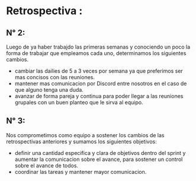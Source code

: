 # **Retrospectiva** :

## N° 2:

 Luego de ya haber trabajdo las primeras semanas y conociendo un poco la forma de trabajar que empleamos cada uno, determinamos los siguientes cambios.

 * cambiar las dailies de 5 a 3 veces por semana ya que preferimos ser mas concisos con las reuniones.
 * mantener mas comunicacion por Discord entre nosotros en el caso de que alguno tenga una duda.
 * avanzar de forma pareja y continua para poder llegar a las reuniones grupales con un buen planteo que le sirva al equipo.


## N° 3:

Nos comprometimos como equipo a sostener los cambios de las retrospectivas anteriores y sumamos los siguientes objetivos:

* definir una cantidad especifica y clara de objetivos dentro del sprint y aumentar la comunicacion sobre el avance, para sostener un control sobre el avance de todos.
* coordinar las tareas y mantener mayor comunicacion.

